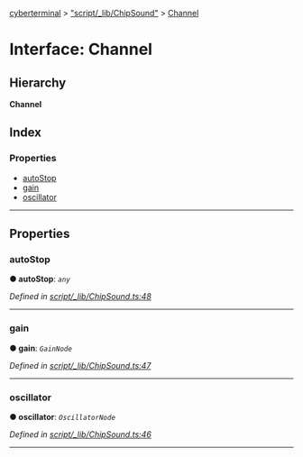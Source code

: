 [cyberterminal](../README.md) > ["script/_lib/ChipSound"](../modules/_script__lib_chipsound_.md) > [Channel](../interfaces/_script__lib_chipsound_.channel.md)

# Interface: Channel

## Hierarchy

**Channel**

## Index

### Properties

* [autoStop](_script__lib_chipsound_.channel.md#autostop)
* [gain](_script__lib_chipsound_.channel.md#gain)
* [oscillator](_script__lib_chipsound_.channel.md#oscillator)

---

## Properties

<a id="autostop"></a>

###  autoStop

**● autoStop**: *`any`*

*Defined in [script/_lib/ChipSound.ts:48](https://github.com/FantasyInternet/cyberterminal/blob/HEAD/src/script/_lib/ChipSound.ts#L48)*

___
<a id="gain"></a>

###  gain

**● gain**: *`GainNode`*

*Defined in [script/_lib/ChipSound.ts:47](https://github.com/FantasyInternet/cyberterminal/blob/HEAD/src/script/_lib/ChipSound.ts#L47)*

___
<a id="oscillator"></a>

###  oscillator

**● oscillator**: *`OscillatorNode`*

*Defined in [script/_lib/ChipSound.ts:46](https://github.com/FantasyInternet/cyberterminal/blob/HEAD/src/script/_lib/ChipSound.ts#L46)*

___

